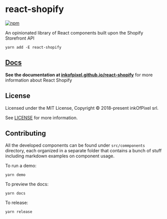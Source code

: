 # react-shopify

[![npm](https://img.shields.io/npm/v/react-shopify.svg?style=flat-square)](https://www.npmjs.com/package/react-shopify)

An opinionated library of React components built upon the Shopify Storefront API

```shell
yarn add -E react-shopify
```

## [Docs](https://inkofpixel.github.io/react-shopify/)

**See the documentation at [inkofpixel.github.io/react-shopify](https://inkofpixel.github.io/react-shopify/)** for more information about React Shopify

## License

Licensed under the MIT License, Copyright © 2018-present inkOfPixel srl.

See [LICENSE](./LICENSE) for more information.

## Contributing

All the developed components can be found under `src/commponents` directory, each organized in a separate folder that contains a bunch of stuff including markdown examples on component usage.

To run a demo:

```shell
yarn demo
```

To preview the docs:

```shell
yarn docs
```

To release:

```shell
yarn release
```
